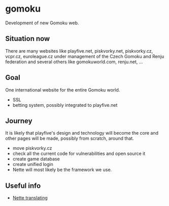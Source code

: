 # gomoku
Development of new Gomoku web.

## Situation now
There are many websites like playfive.net, piskvorky.net, piskvorky.cz, vcpr.cz, euroleague.cz under management of the Czech Gomoku and Renju federation and several others like gomokuworld.com, renju.net, ...

## Goal
One international website for the entire Gomoku world.
- SSL
- betting system, possibly integrated to playfive.net

## Journey
It is likely that playfive's design and technology will become the core and other pages will be made, possibly from scratch, around that.
- move piskvorky.cz
- check all the current code for vulnerabilities and open source it
- create game database
- create unified login
- Nette will most likely be the framework we use.

## Useful info
- [Nette translating](https://doc.nette.org/cs/best-practices/translations)
